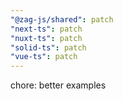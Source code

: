 ```yaml
---
"@zag-js/shared": patch
"next-ts": patch
"nuxt-ts": patch
"solid-ts": patch
"vue-ts": patch
---
```


chore: better examples
